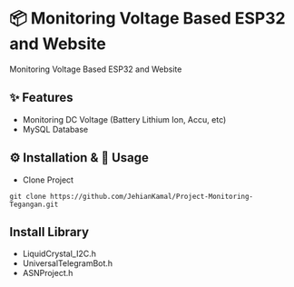 # 📦 Monitoring Voltage Based ESP32 and Website
Monitoring Voltage Based ESP32 and Website

## ✨ Features  
- Monitoring DC Voltage (Battery Lithium Ion, Accu, etc)
- MySQL Database
  

## ⚙️ Installation & 🚀 Usage 
- Clone Project
```
git clone https://github.com/JehianKamal/Project-Monitoring-Tegangan.git
```
## Install Library

- LiquidCrystal_I2C.h
- UniversalTelegramBot.h
- ASNProject.h 






